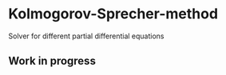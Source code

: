 # Kolmogorov-Sprecher-method
Solver for different partial differential equations

## Work in progress
